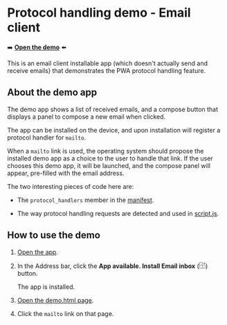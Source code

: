 # Protocol handling demo - Email client

➡️ **[Open the demo](https://microsoftedge.github.io/Demos/email-client/)** ⬅️

This is an email client installable app (which doesn't actually send and receive emails) that demonstrates the PWA protocol handling feature.


<!-- ====================================================================== -->
## About the demo app

The demo app shows a list of received emails, and a compose button that displays a panel to compose a new email when clicked.

The app can be installed on the device, and upon installation will register a protocol handler for `mailto`.

When a `mailto` link is used, the operating system should propose the installed demo app as a choice to the user to handle that link.  If the user chooses this demo app, it will be launched, and the compose panel will appear, pre-filled with the email address.

The two interesting pieces of code here are:

* The `protocol_handlers` member in the [manifest](https://github.com/MicrosoftEdge/Demos/blob/main/email-client/manifest.json).

* The way protocol handling requests are detected and used in [script.js](https://github.com/MicrosoftEdge/Demos/blob/main/email-client/script.js).


<!-- ====================================================================== -->
## How to use the demo

1. [Open the app](https://microsoftedge.github.io/Demos/email-client/).

1. In the Address bar, click the **App available. Install Email inbox** (![App available icon](./img/app-available-icon.png)) button.

   The app is installed.

1. [Open the demo.html page](https://microsoftedge.github.io/Demos/email-client/demo.html).

1. Click the `mailto` link on that page.
